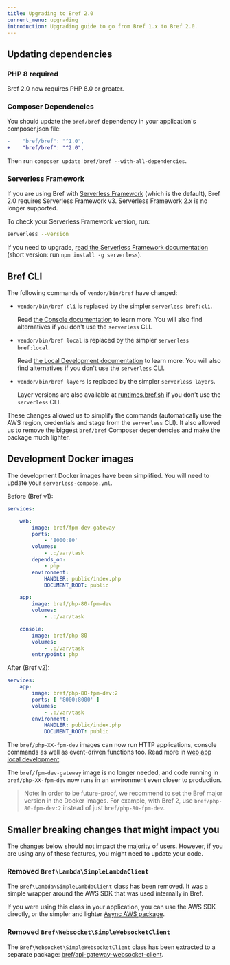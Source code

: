 ```yaml
---
title: Upgrading to Bref 2.0
current_menu: upgrading
introduction: Upgrading guide to go from Bref 1.x to Bref 2.0.
---
```


## Updating dependencies

### PHP 8 required

Bref 2.0 now requires PHP 8.0 or greater.

### Composer Dependencies

You should update the `bref/bref` dependency in your application's composer.json file:

```diff
-    "bref/bref": "^1.0",
+    "bref/bref": "^2.0",
```

Then run `composer update bref/bref --with-all-dependencies`.

### Serverless Framework

If you are using Bref with [Serverless Framework](https://www.serverless.com/framework) (which is the default), Bref 2.0 requires Serverless Framework v3. Serverless Framework 2.x is no longer supported.

To check your Serverless Framework version, run:

```bash
serverless --version
```

If you need to upgrade, [read the Serverless Framework documentation](https://www.serverless.com/framework/docs/getting-started#upgrade) (short version: run `npm install -g serverless`).

## Bref CLI

The following commands of `vendor/bin/bref` have changed:

- `vendor/bin/bref cli` is replaced by the simpler `serverless bref:cli`.

  Read [the Console documentation](../runtimes/console.md#usage) to learn more. You will also find alternatives if you don't use the `serverless` CLI.

- `vendor/bin/bref local` is replaced by the simpler `serverless bref:local`.

  Read [the Local Development documentation](../function/local-development.md) to learn more. You will also find alternatives if you don't use the `serverless` CLI.

- `vendor/bin/bref layers` is replaced by the simpler `serverless layers`.

  Layer versions are also available at [runtimes.bref.sh](https://runtimes.bref.sh/) if you don't use the `serverless` CLI.

These changes allowed us to simplify the commands (automatically use the AWS region, credentials and stage from the `serverless` CLI). It also allowed us to remove the biggest `bref/bref` Composer dependencies and make the package much lighter.

## Development Docker images

The development Docker images have been simplified. You will need to update your `serverless-compose.yml`.

Before (Bref v1):

```yaml
services:

    web:
        image: bref/fpm-dev-gateway
        ports:
            - '8000:80'
        volumes:
            - .:/var/task
        depends_on:
            - php
        environment:
            HANDLER: public/index.php
            DOCUMENT_ROOT: public

    app:
        image: bref/php-80-fpm-dev
        volumes:
            - .:/var/task

    console:
        image: bref/php-80
        volumes:
            - .:/var/task
        entrypoint: php
```

After (Bref v2):

```yaml
services:
    app:
        image: bref/php-80-fpm-dev:2
        ports: [ '8000:8000' ]
        volumes:
            - .:/var/task
        environment:
            HANDLER: public/index.php
            DOCUMENT_ROOT: public
```

The `bref/php-XX-fpm-dev` images can now run HTTP applications, console commands as well as event-driven functions too. Read more in [web app local development](../web-apps/local-development.md).

The `bref/fpm-dev-gateway` image is no longer needed, and code running in `bref/php-XX-fpm-dev` now runs in an environment even closer to production.

> Note: In order to be future-proof, we recommend to set the Bref major version in the Docker images. For example, with Bref 2, use `bref/php-80-fpm-dev:2` instead of just `bref/php-80-fpm-dev`.

## Smaller breaking changes that might impact you

The changes below should not impact the majority of users. However, if you are using any of these features, you might need to update your code.

### Removed `Bref\Lambda\SimpleLambdaClient`

The `Bref\Lambda\SimpleLambdaClient` class has been removed. It was a simple wrapper around the AWS SDK that was used internally in Bref.

If you were using this class in your application, you can use the AWS SDK directly, or the simpler and lighter [Async AWS package](https://async-aws.com/clients/lambda.html).

### Removed `Bref\Websocket\SimpleWebsocketClient`

The `Bref\Websocket\SimpleWebsocketClient` class has been extracted to a separate package: [bref/api-gateway-websocket-client](https://github.com/brefphp/api-gateway-websocket-client).
